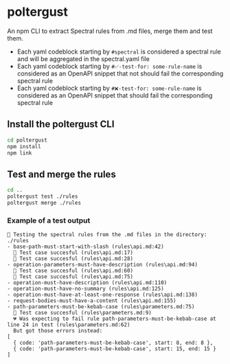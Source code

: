 # poltergust

An npm CLI to extract Spectral rules from .md files, merge them and test them.

- Each yaml codeblock starting by `#spectral` is considered a spectral rule and will be aggregated in the spectral.yaml file
- Each yaml codeblock starting by `#✅-test-for: some-rule-name` is considered as an OpenAPI snippet that not should fail the corresponding spectral rule
- Each yaml codeblock starting by `#❌-test-for: some-rule-name` is considered as an OpenAPI snippet that should fail the corresponding spectral rule

## Install the poltergust CLI

```sh
cd poltergust
npm install
npm link
```

## Test and merge the rules

```sh
cd ..
poltergust test ./rules
poltergust merge ./rules
```

### Example of a test output

```
🔎 Testing the spectral rules from the .md files in the directory: ./rules
- base-path-must-start-with-slash (rules\api.md:42)
  🧪 Test case succesful (rules\api.md:17)
  🧪 Test case succesful (rules\api.md:28)
- operation-parameters-must-have-description (rules\api.md:94)
  🧪 Test case succesful (rules\api.md:60)
  🧪 Test case succesful (rules\api.md:75)
- operation-must-have-description (rules\api.md:110)
- operation-must-have-no-summary (rules\api.md:125)
- operation-must-have-at-least-one-response (rules\api.md:138)
- request-bodies-must-have-a-content (rules\api.md:155)
- path-parameters-must-be-kebab-case (rules\parameters.md:75)
  🧪 Test case succesful (rules\parameters.md:9)
  💔 Was expecting to fail rule path-parameters-must-be-kebab-case at line 24 in test (rules\parameters.md:62)
  But got those errors instead:
[
  { code: 'path-parameters-must-be-kebab-case', start: 8, end: 8 },
  { code: 'path-parameters-must-be-kebab-case', start: 15, end: 15 }
]
```